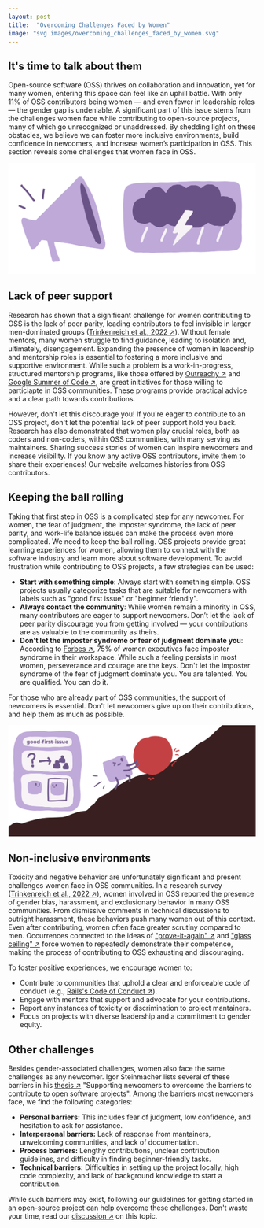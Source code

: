 ```yaml
---
layout: post
title:  "Overcoming Challenges Faced by Women"
image: "svg images/overcoming_challenges_faced_by_women.svg"
---
```


## It's time to talk about them
Open-source software (OSS) thrives on collaboration and innovation, yet for many women, entering this space can feel like an uphill battle. With only 11% of OSS contributors being women — and even fewer in leadership roles — the gender gap is undeniable. A significant part of this issue stems from the challenges women face while contributing to open-source projects, many of which go unrecognized or unaddressed. By shedding light on these obstacles, we believe we can foster more inclusive environments, build confidence in newcomers, and increase women’s participation in OSS. This section reveals some challenges that women face in OSS.
<div class = "image-container">
  <img src="..\images\svg images\its_time_to_talk.svg" alt="A megaphone that speaks about a thunderous, rainy cloud, symbolizing challenges.">
</div>

## Lack of peer support
Research has shown that a significant challenge for women contributing to OSS is the lack of peer parity, leading contributors to feel invisible in larger men-dominated groups (<a class="paper" target="__blank" href="https://dl.acm.org/doi/full/10.1145/3510460?casa_token=Byrbr08Ixd0AAAAA%3AeYpmhNfBa0laTMBfKMPItVYE3Ecz7Lu2Wk2PvxmK1DumMQm1toYlm-glh8xHKwIcKsIqEoNOtOdD">Trinkenreich et al., 2022 ↗</a>). Without female mentors, many women struggle to find guidance, leading to isolation and, ultimately, disengagement. Expanding the presence of women in leadership and mentorship roles is essential to fostering a more inclusive and supportive environment. While such a problem is a work-in-progress, structured mentorship programs, like those offered by <a class="paper" target="__blank" href="https://www.outreachy.org/">Outreachy ↗</a> and <a class="paper" target="__blank" href="https://summerofcode.withgoogle.com/">Google Summer of Code ↗</a>, are great initiatives for those willing to particiapte in OSS communities. These programs provide practical advice and a clear path towards contributions. 

However, don't let this discourage you! If you're eager to contribute to an OSS project, don't let the potential lack of peer support hold you back. Research has also demonstrated that women play crucial roles, both as coders and non-coders, within OSS communities, with many serving as maintainers. Sharing success stories of women can inspire newcomers and increase visibility. If you know any active OSS contributors, invite them to share their experiences! Our website welcomes histories from OSS contributors.

## Keeping the ball rolling
Taking that first step in OSS is a complicated step for any newcomer. For women, the fear of judgment, the imposter syndrome, the lack of peer parity, and work-life balance issues can make the process even more complicated. We need to keep the ball rolling. OSS projects provide great learning experiences for women, allowing them to connect with the software industry and learn more about software development. To avoid frustration while contributing to OSS projects, a few strategies can be used:

- **Start with something simple**: Always start with something simple. OSS projects usually categorize tasks that are suitable for newcomers with labels such as "good first issue" or "beginner friendly".
- **Always contact the community**: While women remain a minority in OSS, many contributors are eager to support newcomers. Don’t let the lack of peer parity discourage you from getting involved — your contributions are as valuable to the community as theirs.
- **Don't let the imposter syndrome or fear of judgment dominate you**: According to <a class="paper" target="__blank" href="https://www.forbes.com/sites/lucianapaulise/2023/03/08/75-of-women-executives-experience-imposter-syndrome-in-the-workplace/">Forbes ↗</a>, 75% of women executives face imposter syndrome in their workspace. While such a feeling persists in most women, perseverance and courage are the keys. Don't let the imposter syndrome of the fear of judgment dominate you. You are talented. You are qualified. You can do it.

For those who are already part of OSS communities, the support of newcomers is essential. Don't let newcomers give up on their contributions, and help them as much as possible. 
<div class = "image-container">
  <img src="..\images\svg images\keep_ball_rolling.svg" alt="A woman rolling a ball up a hill while considering how to overcome challenges">
</div>

## Non-inclusive environments
Toxicity and negative behavior are unfortunately significant and present challenges women face in OSS communities. In a research survey (<a class="paper" target="__blank" href="https://dl.acm.org/doi/full/10.1145/3510460?casa_token=Byrbr08Ixd0AAAAA%3AeYpmhNfBa0laTMBfKMPItVYE3Ecz7Lu2Wk2PvxmK1DumMQm1toYlm-glh8xHKwIcKsIqEoNOtOdD">Trinkenreich et al., 2022 ↗</a>), women involved in OSS reported the presence of gender bias, harassment, and exclusionary behavior in many OSS communities. From dismissive comments in technical discussions to outright harassment, these behaviors push many women out of this context. Even after contributing, women often face greater scrutiny compared to men. Occurrences connected to the ideas of <a class="paper" target="__blank" href="https://hbr.org/2015/03/the-5-biases-pushing-women-out-of-stem">"prove-it-again" ↗</a> and <a class="paper" target="__blank" href="https://eige.europa.eu/publications-resources/thesaurus/terms/1099?language_content_entity=en">"glass ceiling" ↗</a> force women to repeatedly demonstrate their competence, making the process of contributing to OSS exhausting and discouraging.

To foster positive experiences, we encourage women to:
- Contribute to communities that uphold a clear and enforceable code of conduct (e.g., <a class="paper" target="__blank" href="https://rubyonrails.org/conduct">Rails's Code of Conduct ↗</a>).
- Engage with mentors that support and advocate for your contributions.
- Report any instances of toxicity or discrimination to project mantainers.
- Focus on projects with diverse leadership and a commitment to gender equity.

## Other challenges
Besides gender-associated challenges, women also face the same challenges as any newcomer. Igor Steinmacher lists several of these barriers in his <a class="paper" target="__blank" href="https://www.teses.usp.br/teses/disponiveis/45/45134/tde-30112015-131552/publico/TeseSteinmacher.pdf">thesis ↗</a> "Supporting newcomers to overcome the barriers to contribute to open software projects". Among the barriers most newcomers face, we find the following categories:

- <b>Personal barriers:</b> This includes fear of judgment, low confidence, and hesitation to ask for assistance.
- <b>Interpersonal barriers:</b> Lack of response from mantainers, unwelcoming communities, and lack of documentation.
- <b>Process barriers:</b> Lengthy contributions, unclear contribution guidelines, and difficulty in finding beginner-friendly tasks.
- <b>Technical barriers:</b> Difficulties in setting up the project locally, high code complexity, and lack of background knowledge to start a contribution.

While such barriers may exist, following our guidelines for getting started in an open-source project can help overcome these challenges. Don't waste your time, read our <a class="paper" target="__blank" href="http://localhost:4000/posts/starting-in-oss">discussion ↗</a> on this topic.